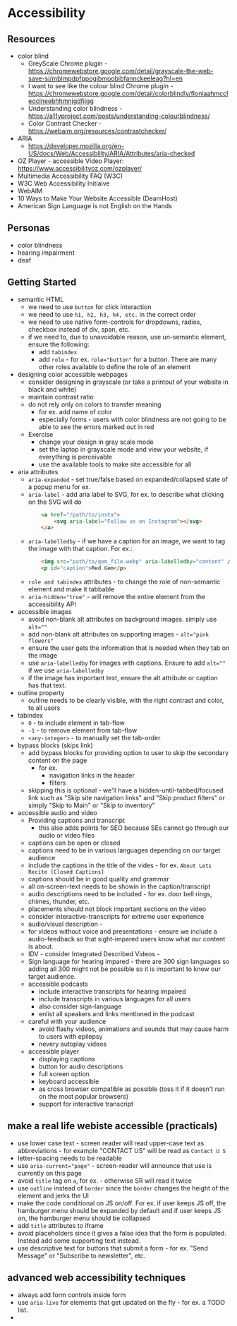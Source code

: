 # Accessibility

## Resources
- color blind   
    - GreyScale Chrome plugin - https://chromewebstore.google.com/detail/grayscale-the-web-save-si/mblmpdpfppogibmoobibfannckeeleag?hl=en
    - I want to see like the colour blind Chrome plugin - https://chromewebstore.google.com/detail/colorblindly/floniaahmccleoclneebhhmnjgdfijgg
    - Understanding color blindness - https://a11yproject.com/posts/understanding-colourblindness/
    - Color Contrast Checker - https://webaim.org/resources/contrastchecker/
- ARIA
    - https://developer.mozilla.org/en-US/docs/Web/Accessibility/ARIA/Attributes/aria-checked
- OZ Player - accessible Video Player: https://www.accessibilityoz.com/ozplayer/
- Multimedia Accessibility FAQ (W3C)
- W3C Web Accessibility Initiaive
- WebAIM
- 10 Ways to Make Your Website Accessible (DeamHost)
- American Sign Language is not English on the Hands

## Personas
- color blindness
- hearing impairment
- deaf

## Getting Started
- semantic HTML
    - we need to use `button` for click interaction
    - we need to use `h1, h2, h3, h4, etc.` in the correct order
    - we need to use native form-controls for dropdowns, radios, checkbox instead of div, span, etc.
    - if we need to, due to unavoidable reason, use un-semantic element, ensure the following:
        - add `tabindex`
        - add `role` - for ex. `role="button"` for a button.  There are many other roles available to define the role of an element
- designing color accessible webpages
    - consider designing in grayscale (or take a printout of your website in black and white)
    - maintain contrast ratio
    - do not rely only on colors to transfer meaning
        - for ex. add name of color 
        - especially forms - users with color blindness are not going to be able to see the errors marked out in red
    - Exercise 
        - change your design in gray scale mode
        - set the laptop in grayscale mode and view your website, if everything is perceivable
        - use the available tools to make site accessible for all
- aria attributes
    - `aria-expanded` - set true/false based on expanded/collapsed state of a popup menu for ex.
    - `aria-label` - add aria label to SVG, for ex. to describe what clicking on the SVG will do
        ```html
            <a href="/path/to/insta">
                <svg aria-label="Follow us on Instagram"></svg>
            </a>
        ```
    - `aria-labelledby` - if we have a caption for an image, we want to tag the image with that caption.  For ex.: 
        ```html
            <img src="path/to/gem_file.webp" aria-labelledby="content" />
            <p id="caption">Red Gem</p>
        ```
    - `role and tabindex` attributes - to change the role of non-semantic element and make it tabbable
    - `aria-hidden="true"` - will remove the entire element from the accessibility API
- accessible images
    - avoid non-blank alt attributes on background images. simply use `alt=""`
    - add non-blank alt attributes on supporting images - `alt="pink flowers"`
    - ensure the user gets the information that is needed when they tab on the image
    - use `aria-labelledby` for images with captions.  Ensure to add `alt=""` if we use `aria-labelledby`
    - if the image has important text, ensure the alt attribute or caption has that text.
- outline property
    - outline needs to be clearly visible, with the right contrast and color, to all users
- tabindex
    - `0` - to include element in tab-flow
    - `-1` - to remove element from tab-flow
    - `<any-integer>` - to manually set the tab-order
- bypass blocks (skips link)
    - add bypass blocks for providing option to user to skip the secondary content on the page
        - for ex. 
            - navigation links in the header
            - filters
    - skipping this is optional - we'll have a hidden-until-tabbed/focused link such as "Skip site navigation links" and "Skip product filters" or simply "Skip to Main" or "Skip to inventory"
- accessible audio and video
    - Providing captions and transcript
        - this also adds points for SEO because SEs cannot go through our audio or video files
    - captions can be open or closed
    - captions need to be in various languages depending on our target audience
    - include the captions in the title of the vides - for ex. `About Lets Recite [Closed Captions]`
    - captions should be in good quality and grammar
    - all on-screen-text needs to be showin in the caption/transcript
    - audio descriptions need to be included - for ex. door bell rings, chimes, thunder, etc.
    - placements should not block important sections on the video
    - consider interactive-transcripts for extreme user experience
    - audio/visual description - 
    - for videos without voice and presentations - ensure we include a audio-feedback so that sight-impared users know what our content is about.
    - IDV - consider Integrated Described Videos - 
    - Sign language for hearing impared - there are 300 sign languages so adding all 300 might not be possible so it is important to know our target audience.
    - accessible podcasts
        - include interactive transcripts for hearing impaired 
        - include transcripts in various languages for all users
        - also consider sign-language
        - enlist all speakers and links mentioned in the podcast
    - careful with your audience
        - avoid flashy videos, animations and sounds that may cause harm to users with epilepsy
        - nevery autoplay videos
    - accessible player
        - displaying captions
        - button for audio descriptions
        - full screen option
        - keyboard accessible
        - as cross browser compatible as possible (toss it if it doesn't run on the most popular browsers)
        - support for interactive transcript

## make a real life webiste accessible (practicals)
- use lower case text - screen reader will read upper-case text as abbreviations - for example "CONTACT US" will be read as `Contact U S`
- letter-spacing needs to be readable
- use `aria-current="page"` - screen-reader will announce that use is currently on this page
- avoid `title` tag on `a`, for ex. - otherwise SR will read it twice
- use `outline` instead of `border` since the `border` changes the height of the element and jerks the UI
- make the code conditional on JS on/off.  For ex. if user keeps JS off, the hamburger menu should be expanded by default and if user keeps JS on, the hamburger menu should be collapsed
- add `title` attributes to iframe
- avoid placeholders since it gives a false idea that the form is populated.  Instead add some supporting text instead.
- use descriptive text for buttons that submit a form - for ex. "Send Message" or "Subscribe to newsletter", etc.

## advanced web accessibility techniques
- always add form controls inside form
- use `aria-live` for elements that get updated on the fly - for ex. a TODO list.
- 



    